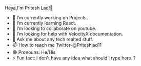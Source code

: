  Heya,I'm Pritesh Lad!👋

- 🔭 I’m currently working on Projects.
- 🌱 I’m currently learning React.
- 👯 I’m looking to collaborate on youtube.
- 🤔 I’m looking for help with VelocityX documentation.
- 💬 Ask me about any tech realted stuff.
- 📫 How to reach me Twitter-@Priteshlad11
- 😄 Pronouns: He/His
- ⚡ Fun fact: i don't have any idea what should i type here..?

